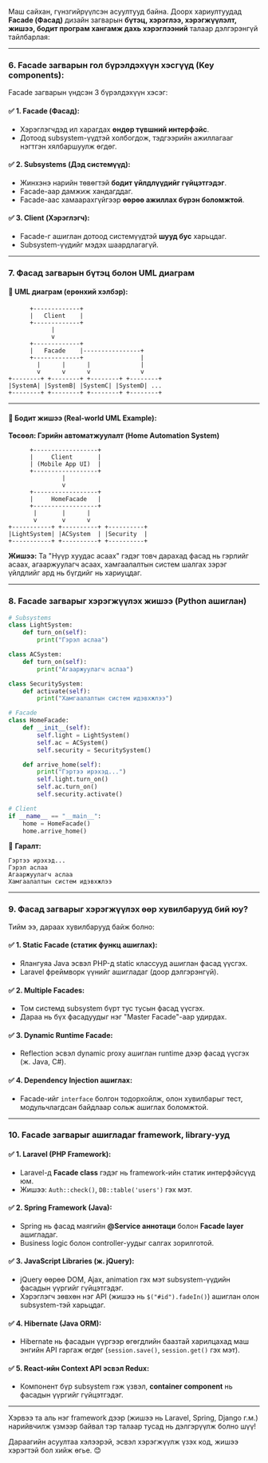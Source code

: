 Маш сайхан, гүнзгийрүүлсэн асуултууд байна. Доорх хариултуудад **Facade (Фасад)** дизайн загварын **бүтэц, хэрэглээ, хэрэгжүүлэлт, жишээ, бодит програм хангамж дахь хэрэглээний** талаар дэлгэрэнгүй тайлбарлая:

---

### **6. Facade загварын гол бүрэлдэхүүн хэсгүүд (Key components):**

Facade загварын үндсэн 3 бүрэлдэхүүн хэсэг:

#### ✅ **1. Facade (Фасад):**
- Хэрэглэгчдэд ил харагдах **өндөр түвшний интерфэйс**.
- Дотоод subsystem-үүдтэй холбогдож, тэдгээрийн ажиллагааг нэгтгэн хялбаршуулж өгдөг.

#### ✅ **2. Subsystems (Дэд системүүд):**
- Жинхэнэ нарийн төвөгтэй **бодит үйлдлүүдийг гүйцэтгэдэг**.
- Facade-аар дамжиж хандагддаг.
- Facade-аас хамаарахгүйгээр **өөрөө ажиллах бүрэн боломжтой**.

#### ✅ **3. Client (Хэрэглэгч):**
- Facade-г ашиглан дотоод системүүдтэй **шууд бус** харьцдаг.
- Subsystem-үүдийг мэдэх шаардлагагүй.

---

### **7. Фасад загварын бүтэц болон UML диаграм**

#### 📘 **UML диаграм (ерөнхий хэлбэр):**

```
      +-------------+
      |   Client    |
      +-------------+
            |
            v
      +-------------+
      |   Facade    |----------------+
      +-------------+                |
        |      |      |              |
        v      v      v              v
+--------+ +--------+ +--------+ +--------+
|SystemA| |SystemB| |SystemC| |SystemD| ...
+--------+ +--------+ +--------+ +--------+
```

---

#### 🎯 **Бодит жишээ (Real-world UML Example):**

**Төсөөл: Гэрийн автоматжуулалт (Home Automation System)**

```
      +------------------+
      |     Client       |
      | (Mobile App UI)  |
      +------------------+
               |
               v
      +------------------+
      |     HomeFacade   |
      +------------------+
       |       |      |
       v       v      v
+-----------+ +----------+ +----------+
|LightSystem| |ACSystem  | |Security  |
+-----------+ +----------+ +----------+
```

**Жишээ:** Та "Нүүр хуудас асаах" гэдэг товч дарахад фасад нь гэрлийг асаах, агааржуулагч асаах, хамгаалалтын систем шалгах зэрэг үйлдлийг ард нь бүгдийг нь хариуцдаг.

---

### **8. Facade загварыг хэрэгжүүлэх жишээ (Python ашиглан)**

```python
# Subsystems
class LightSystem:
    def turn_on(self):
        print("Гэрэл аслаа")

class ACSystem:
    def turn_on(self):
        print("Агааржуулагч аслаа")

class SecuritySystem:
    def activate(self):
        print("Хамгаалалтын систем идэвхжлээ")

# Facade
class HomeFacade:
    def __init__(self):
        self.light = LightSystem()
        self.ac = ACSystem()
        self.security = SecuritySystem()

    def arrive_home(self):
        print("Гэртээ ирэхэд...")
        self.light.turn_on()
        self.ac.turn_on()
        self.security.activate()

# Client
if __name__ == "__main__":
    home = HomeFacade()
    home.arrive_home()
```

📌 **Гаралт:**
```
Гэртээ ирэхэд...
Гэрэл аслаа
Агааржуулагч аслаа
Хамгаалалтын систем идэвхжлээ
```

---

### **9. Фасад загварыг хэрэгжүүлэх өөр хувилбарууд бий юу?**

Тийм ээ, дараах хувилбарууд байж болно:

#### ✅ **1. Static Facade (статик функц ашиглах):**
  - Ялангуяа Java эсвэл PHP-д static классууд ашиглан фасад үүсгэх.
  - Laravel фреймворк үүнийг ашигладаг (доор дэлгэрэнгүй).

#### ✅ **2. Multiple Facades:**
  - Том системд subsystem бүрт тус тусын фасад үүсгэх.
  - Дараа нь бүх фасадуудыг нэг "Master Facade"-аар удирдах.

#### ✅ **3. Dynamic Runtime Facade:**
  - Reflection эсвэл dynamic proxy ашиглан runtime дээр фасад үүсгэх (ж. Java, C#).

#### ✅ **4. Dependency Injection ашиглах:**
  - Facade-ийг `interface` болгон тодорхойлж, олон хувилбарыг тест, модульчлагдсан байдлаар сольж ашиглах боломжтой.

---

### **10. Facade загварыг ашигладаг framework, library-ууд**

#### ✅ **1. Laravel (PHP Framework):**
- Laravel-д **Facade class** гэдэг нь framework-ийн статик интерфэйсүүд юм.
- Жишээ: `Auth::check()`, `DB::table('users')` гэх мэт.

#### ✅ **2. Spring Framework (Java):**
- Spring нь фасад маягийн **@Service аннотаци** болон **Facade layer** ашигладаг.
- Business logic болон controller-уудыг салгах зорилготой.

#### ✅ **3. JavaScript Libraries (ж. jQuery):**
- jQuery өөрөө DOM, Ajax, animation гэх мэт subsystem-үүдийн фасадын үүргийг гүйцэтгэдэг.
- Хэрэглэгч зөвхөн нэг API (жишээ нь `$("#id").fadeIn()`) ашиглан олон subsystem-тэй харьцдаг.

#### ✅ **4. Hibernate (Java ORM):**
- Hibernate нь фасадын үүргээр өгөгдлийн баазтай харилцахад маш энгийн API гаргаж өгдөг (`session.save()`, `session.get()` гэх мэт).

#### ✅ **5. React-ийн Context API эсвэл Redux:**
- Компонент бүр subsystem гэж үзвэл, **container component** нь фасадын үүргийг гүйцэтгэдэг.

---

Хэрвээ та аль нэг framework дээр (жишээ нь Laravel, Spring, Django г.м.) нарийвчилж үзмээр байвал тэр талаар тусад нь дэлгэрүүлж болно шүү!

Дараагийн асуултаа хэлээрэй, эсвэл хэрэгжүүлж үзэх код, жишээ хэрэгтэй бол хийж өгье. 😊